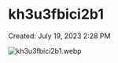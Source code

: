 # kh3u3fbici2b1

Created: July 19, 2023 2:28 PM

![kh3u3fbici2b1.webp](kh3u3fbici2b1%20884ed4dbe639430ebd663ef2abd26464/kh3u3fbici2b1.webp)